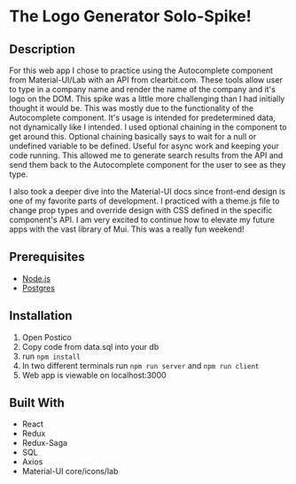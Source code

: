 # The Logo Generator Solo-Spike!

## Description

For this web app I chose to practice using the Autocomplete component from Material-UI/Lab with an API from clearbit.com. These tools allow user to type in a company name and render the name of the company and it's logo on the DOM. This spike was a little more challenging than I had initially thought it would be. This was mostly due to the functionality of the Autocomplete component. It's usage is intended for predetermined data, not dynamically like I intended. I used optional chaining in the component to get around this. Optional chaining basically says to wait for a null or undefined variable to be defined. Useful for async work and keeping your code running. This allowed me to generate search results from the API and send them back to the Autocomplete component for the user to see as they type.

I also took a deeper dive into the Material-UI docs since front-end design is one of my favorite parts of development. I practiced with a theme.js file to change prop types and override design with CSS defined in the specific component's API. I am very excited to continue how to elevate my future apps with the vast library of Mui. This was a really fun weekend! 


## Prerequisites

- [Node.js](https://nodejs.org/en/)
- [Postgres](https://www.postgresql.org/download/)

## Installation 

1. Open Postico
2. Copy code from data.sql into your db
3. run `npm install`
4. In two different terminals run `npm run server` and `npm run client`
5. Web app is viewable on localhost:3000

## Built With 

- React
- Redux
- Redux-Saga
- SQL
- Axios
- Material-UI core/icons/lab



